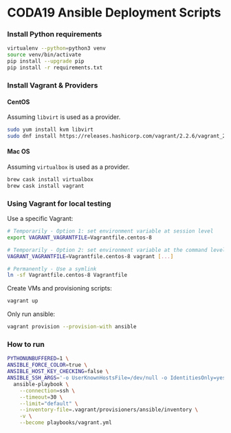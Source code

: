 # CODA19 Ansible Deployment Scripts


###  Install Python requirements

```bash
virtualenv --python=python3 venv
source venv/bin/activate
pip install --upgrade pip
pip install -r requirements.txt
```

### Install Vagrant & Providers

#### CentOS

Assuming `libvirt` is used as a provider.

```bash
sudo yum install kvm libvirt
sudo dnf install https://releases.hashicorp.com/vagrant/2.2.6/vagrant_2.2.6_x86_64.rpm
```

#### Mac OS

Assuming `virtualbox` is used as a provider.

```bash
brew cask install virtualbox
brew cask install vagrant
```

### Using Vagrant for local testing

Use a specific Vagrant:

```bash
# Temporarily - Option 1: set environment variable at session level
export VAGRANT_VAGRANTFILE=Vagrantfile.centos-8

# Temporarily - Option 2: set environment variable at the command level
VAGRANT_VAGRANTFILE=Vagrantfile.centos-8 vagrant [...]

# Permanently - Use a symlink
ln -sf Vagrantfile.centos-8 Vagrantfile
```

Create VMs and provisioning scripts:

```bash
vagrant up
```

Only run ansible:

```bash
vagrant provision --provision-with ansible
```

### How to run

```bash
PYTHONUNBUFFERED=1 \
ANSIBLE_FORCE_COLOR=true \
ANSIBLE_HOST_KEY_CHECKING=false \
ANSIBLE_SSH_ARGS='-o UserKnownHostsFile=/dev/null -o IdentitiesOnly=yes -o ControlMaster=auto -o ControlPersist=60s' \
  ansible-playbook \
    --connection=ssh \
    --timeout=30 \
    --limit="default" \
    --inventory-file=.vagrant/provisioners/ansible/inventory \
    -v \
    --become playbooks/vagrant.yml
```
